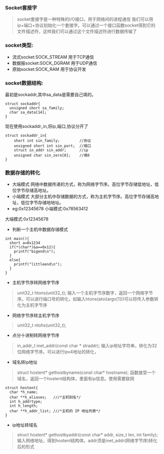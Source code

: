 ### Socket套接字
> socket套接字是一种特殊的I/O接口，用于网络间的进程通信
我们可以用ip+端口+协议初始化一个套接字。可以通过一个接口函数socket得到它的文件描述符，这样我们可以通过这个文件描述符进行数据传输了

### socket类型:
+ 流式socket:SOCK_STREAM 用于TCP通信
+ 数据报socket:SOCK_DGRAM 用于UDP通信
+ 原始socket:SOCK_RAM 用于协议开发

### socket数据结构:
最初是sockaddr,其中sa_data是需要自己填的。
```
struct sockaddr{
  unsigned short sa_family;
  char sa_data[14]; 
}
```
现在使用sockaddr_in,将ip,端口,协议分开了
```
struct sockaddr_in{
    short int sin_family;         //协议
    unsigned short int sin_port;  //端口
    struct in_addr sin_addr;      //ip
    unsigned char sin_zero[8];    //填0
}
```
### 数据存储的转化
+ 大端模式
网络中数据传递的方式，称为网络字节序。高位字节存储低地址，低位字节存储高地址。
+ 小端模式
大部分主机中存储数据的方式，称为主机字节序。高位字节存储高地址，低位字节存储地地址。
+ eg:0x12345678
小端模式:0x78563412

大端模式:0x12345678
+ 判断一个主机中数据存储模式
```
int main(){
  short a=0x1234
  if(*(char*)&a==0x12){
    printf("bigend\n");
  }
  else{
    printf("littleend\n");
  }
}
```
+ 主机字节序转网络字节序
> unit32_t htons(unit32_t);
输入一个主机字节序数字，返回一个网络字节序。可以进行端口号的转化，如输入htons(atoi(argv[1]))可以将传入参数转化为主机字节序
+ 网络字节序转主机字节序
> unit32_t ntohs(unit32_t);
+ 点分十进制转网络字节序
> in_addr_t inet_addr(const char * straddr);
输入ip地址字符串，转化为32位网络字节序。可以进行ipv4地址的转化，
+ 域名转ip地址
> struct hostent* gethostbyname(const char* hostname);
函数接受一个域名，返回一个hostent结构体，里面有ip信息。使用需要联网
```
struct hostent{
  char *h_name;
  char **h_aliases;   ///*主机别名*/
  int h_addrtype;
  int h_length;
  char **h_addr_list; ///*主机的 IP 地址列表*/
}
```
+ ip地址转域名
> struct hostent* gethostbyaddr(const char* addr, size_t len, int family);
输入网络地址，得到hostent结构体。addr须是inet_addr(网络字节序)转化后的形式


